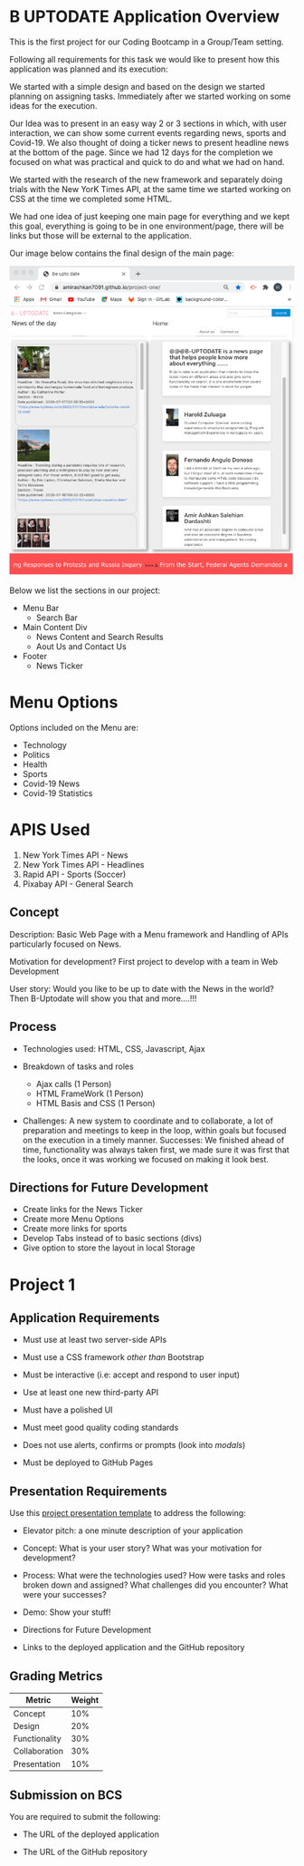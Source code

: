 # B UPTODATE Application Overview

This is the first project for our Coding Bootcamp in a Group/Team setting.

Following all requirements for this task we would like to present how this application was planned and its execution:

We started with a simple design and based on the design we started planning on assigning tasks. Immediately after we started working on some ideas for the execution.

Our Idea was to present in an easy way 2 or 3 sections in which, with user interaction, we can show some current events regarding news, sports and Covid-19. We also thought of doing a ticker news to present headline news at the bottom of the page. Since we had 12 days for the completion we focused on what was practical and quick to do and what we had on hand.

We started with the research of the new framework and separately doing trials with the New YorK Times API, at the same time we started working on CSS at the time we completed some HTML.

We had one idea of just keeping one main page for everything and we kept this goal, everything is going to be in one environment/page, there will be links but those will be external to the application.

Our image below contains the final design of the main page:

![Image of StartScreen](https://raw.githubusercontent.com/AmirAshkan7091/project-one/master/images/start_image.png)

Below we list the sections in our project:

- Menu Bar
  - Search Bar
- Main Content Div
  - News Content and Search Results
  - Aout Us and Contact Us
- Footer
  - News Ticker

# Menu Options

Options included on the Menu are:

- Technology
- Politics
- Health
- Sports
- Covid-19 News
- Covid-19 Statistics

# APIS Used

1. New York Times API - News
2. New York Times API - Headlines
3. Rapid API - Sports (Soccer)
4. Pixabay API - General Search

## Concept

Description: Basic Web Page with a Menu framework and Handling of APIs particularly focused on News.

Motivation for development? First project to develop with a team in Web Development

User story: Would you like to be up to date with the News in the world? Then B-Uptodate will show you that and more….!!!

## Process

- Technologies used: HTML, CSS, Javascript, Ajax

- Breakdown of tasks and roles

  - Ajax calls (1 Person)
  - HTML FrameWork (1 Person)
  - HTML Basis and CSS (1 Person)

- Challenges: A new system to coordinate and to collaborate, a lot of preparation and meetings to keep in the loop, within goals but focused on the execution in a timely manner.
  Successes: We finished ahead of time, functionality was always taken first, we made sure it was first that the looks, once it was working we focused on making it look best.

## Directions for Future Development

- Create links for the News Ticker
- Create more Menu Options
- Create more links for sports
- Develop Tabs instead of to basic sections (divs)
- Give option to store the layout in local Storage

# Project 1

## Application Requirements

- Must use at least two server-side APIs

- Must use a CSS framework _other than_ Bootstrap

- Must be interactive (i.e: accept and respond to user input)

- Use at least one new third-party API

- Must have a polished UI

- Must meet good quality coding standards

- Does not use alerts, confirms or prompts (look into _modals_)

- Must be deployed to GitHub Pages

## Presentation Requirements

Use this [project presentation template](https://docs.google.com/presentation/d/1_u8TKy5zW5UlrVQVnyDEZ0unGI2tjQPDEpA0FNuBKAw/edit?usp=sharing) to address the following:

- Elevator pitch: a one minute description of your application

- Concept: What is your user story? What was your motivation for development?

- Process: What were the technologies used? How were tasks and roles broken down and assigned? What challenges did you encounter? What were your successes?

- Demo: Show your stuff!

- Directions for Future Development

- Links to the deployed application and the GitHub repository

## Grading Metrics

| Metric        | Weight |
| ------------- | ------ |
| Concept       | 10%    |
| Design        | 20%    |
| Functionality | 30%    |
| Collaboration | 30%    |
| Presentation  | 10%    |

## Submission on BCS

You are required to submit the following:

- The URL of the deployed application

- The URL of the GitHub repository
